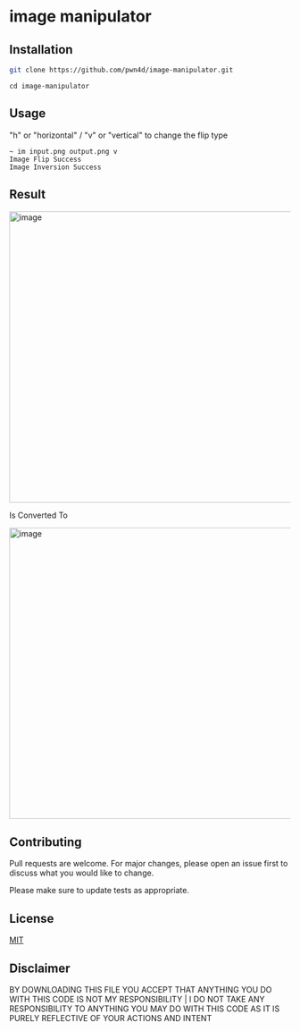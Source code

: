 #  image manipulator







## Installation
```bash
git clone https://github.com/pwn4d/image-manipulator.git
```
```
cd image-manipulator
```


## Usage
"h" or "horizontal" / "v" or "vertical" to change the flip type
```
~ im input.png output.png v
Image Flip Success
Image Inversion Success
```
## Result

<img width="521" alt="image" src="https://github.com/pwn4d/image-manipulator/assets/86152883/6a22a026-1f56-4816-971d-15e67f2675ff">

Is Converted To

<img width="521" alt="image" src="https://github.com/pwn4d/image-manipulator/assets/86152883/d2a0f409-26f7-4074-a37e-13c55fa3c057">

## Contributing
Pull requests are welcome. For major changes, please open an issue first to discuss what you would like to change.

Please make sure to update tests as appropriate.

## License
[MIT](https://choosealicense.com/licenses/mit/)

## Disclaimer
BY DOWNLOADING THIS FILE YOU ACCEPT THAT ANYTHING YOU DO WITH THIS CODE IS NOT MY RESPONSIBILITY | I DO NOT TAKE ANY RESPONSIBILITY TO ANYTHING YOU MAY DO WITH THIS CODE AS IT IS PURELY REFLECTIVE OF YOUR ACTIONS AND INTENT
